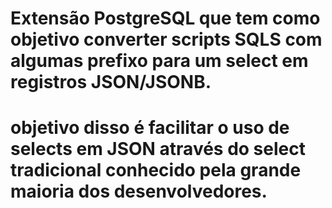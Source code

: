 # Extensão PostgreSQL que tem como objetivo converter scripts SQLS com algumas prefixo para um select em registros JSON/JSONB.

# objetivo disso é facilitar o uso de selects em JSON através do select tradicional conhecido pela grande maioria dos desenvolvedores.
